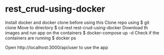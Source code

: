 # rest_crud-using-docker
Install docker and docker clone before using this
  Clone repo using
      $ git clone
  Move to directory
      $ cd rest rest-crud-using-docker
  Download th images and run app on the containers
      $ docker-compose up -d
  Check if the containers are running
      $ docker ps
      
Open http://localhost:3000/api/user to use the app
